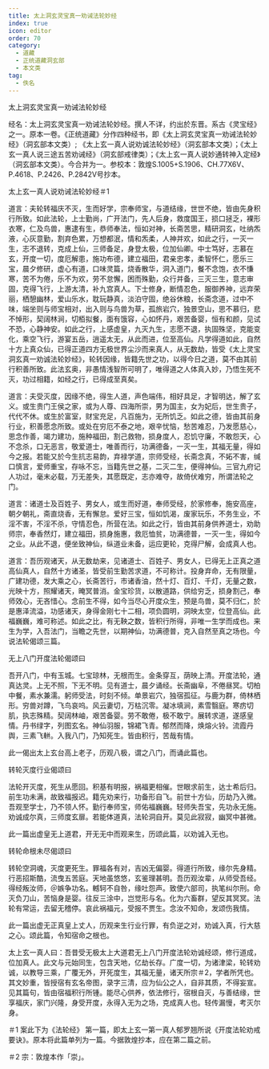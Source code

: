 ```yaml
---
title: 太上洞玄灵宝真一劝诫法轮妙经
index: true
icon: editor
order: 70
category:
  - 道藏
  - 正统道藏洞玄部
  - 本文类
tag:
  - 佚名
---
```


太上洞玄灵宝真一劝诫法轮妙经  

经名：太上洞玄灵宝真一劝诫法轮妙经。撰人不详，约出於东晋。系古《灵宝经》之一。原本一卷。《正统道藏》分作四种经书，即《太上洞玄灵宝真一劝诫法轮妙经》（洞玄部本文类）; 《太上玄一真人说劝诚法轮妙经》（洞玄部本文类）；《太上玄一真人说三途五苦劝诫经》（洞玄部戒律类）；《太上玄一真人说妙通转神入定经》（洞玄部本文类）。今合并为一。参校本：敦煌S.1005+S.1906、CH.77X6V、P.4618、P.2426、P.2842V号抄本。  

太上玄一真人说劝诫法轮妙经＃1  

道言：夫轮转福庆不灭，生而好学，宗奉师宝，与道结缘，世世不绝，皆由先身积行所致。如此法轮，上士勤尚，广开法门，先人后身，救度国王，损口拯乏，裸形衣寒，仁及鸟兽，惠逮有生，恭师奉法，恒如对神，长斋苦思，精研洞玄，吐纳炁液，心灰意勤，割弃色累，万想都泯，情和炁柔，人神并欢，如此之行，一灭一生，志不退转，克成上仙，三师备足，身登太极，位加仙卿。中士笃好，志慕在玄，开度一切，度厄解患，施功布德，建立福田，君亲忠孝，柔智怀仁，愿乐三宝，晨夕修研，虚心有道，口味灵篇，烧香散华，洞入道门，餐不念饱，衣不慊寒，苦不为倦，乐不为欢，劳不怠懈，困而殊勤，众行并备，三灭三生，意志审固，克得飞行，上游太清，补九宫真人。下士修身，断情忍色，服御养神，远弃荣丽，栖憩幽林，爱山乐水，耽玩静真，淡泊守固，绝谷休粮，长斋念道，过中不味，端坐则与师宝相对，出入则与鸟兽为草，孤旅岩穴，独景空山，思不慕归，悲不悼形，契阔林涧，切栢拟餐，面有饿容，心如怀丹，艰苦备婴，恒有和颜，见试不恐，心静神安。如此之行，上感虚皇，九灭九生，志愿不退，执固殊坚，克能变化，乘空飞行，游宴五岳，逍遥太无，从此而进，位至高仙。凡学得道如此，自然十方上真众仙，已得正道四方无极世界尘沙而来真人，从无数劫，皆受《太上灵宝洞玄真一劝诚法轮妙经》，轮转因缘，皆籍先世之功，以得今日之道，莫不由其前行积善所致。此法玄奥，非愚情浅智所可明了，唯得道之人体真入妙，乃悟生死不灭，功过相籍，如经之行，已得成至真矣。  

道言：夫受灭度，因缘不绝，得生人道，声色端伟，相好具足，才智明达，解了玄义。或生贵门王侯之家，或为人尊、四海所崇，男为国主，女为妃后，世生贵子，代代不休。或生於富室，财宝充足，凡百施为，无所饥乏。如此之德，皆由其前身行业，积善愿念所致。或处在穷厄不泰之地，艰辛忧恼，愁苦难忍，乃发愿慈心，思念作善，竭力建功，施种福田，割己救物，损身度人，忍饥守廉，不敢怨天，心不念杀，口无恶言，敬爱道士，唯善而行，功满德备，一灭一生，其福无量，得如今之报。若能又於今生抗志易韵，弃禄学道，宗师受经，长斋念真，不妬不害，缄口慎言，爱师重宝，存咏不忘，当籍先世之基，二灭二生，便得神仙。三官九府记人功过，毫末必载，万无差失，其愿既定，志亦难夺，故倚伏难穷，所谓法轮之门。  

道言：诸道士及百姓子、男女人，或生而好道，奉师受经，於家修奉，施安高座，朝夕朝礼，斋直烧香，无有懈怠。爱好三宝，恒如饥渴，废家玩乐，不务生业，不淫不害，不淫不杀，守情忍色，所营在法。如此之行，皆由其前身供养道士，劝助师宗，奉香然灯，建立福田，损身施惠，救厄恤贫，功满德普，一灭一生，得如今之业。从此不退，便坐致神仙，纵道业未备，运应更轮，克得尸解，会成真人也。  

道言：吾历观诸天，从无数劫来，见诸道士、百姓子、男女人，已得无上正真之道高仙真人，自然十方诸圣，皆受前生勤苦求道，不可称计。投身弃命，无有限量，广建功德，发大乘之心，长斋苦行，市诸香油，然十灯、百灯、千灯，无量之数，光映十方，照耀诸天，晻冥普消。金宝珍货，以散道路，供给穷乏，损身割己，奉师效心，无吝惜心。念前生不得，如今当尽心开度众生，预是鸟兽，莫不归仁，於是惠泽流溢，功感诸天，身得金刚七十二相，项负圆明，洞映太空，位登高仙。此福巍巍，难可称述。如此之比，有无鞅之数，皆积行所得，非唯一生学而成也。来生为学，入吾法门，当瞻之先世，以期神仙，功满德普，克入自然至真之场也。今说法轮偈颂三篇。  

无上八门开度法轮偈颂曰  

吾开八门，中有玉城。七宝琼林，无根而生。金条穿互，荫映上清。开度法轮，通真达灵。上无不照，下无不明。见有道士，晨夕诵经。长斋幽阜，不倦昼冥。切柏中餐，素水兼濡。躬师受法，时刻不倾。单景岩穴，独宿孤征。与鹿为群，倚林栖形。穷兽对蹲，飞鸟哀呜。风云妻切，万枯沉零。凝冰填涧，素雪翳庭。寒疠切肌，执志殊精。契阔林岫，艰苦备婴。劳不敢倦，极不敢宁。展转求道，遂感皇情。丹书绿字，列图玄名。神仙羽服，锦裙飞青。郁然而降，焕熔火铃。流霞丹舆，三素飞軿。入我八门，乃知死生。皆由积行，苦哉有情。  

此一偈出太上玄台高上老子，历观八极，谓之八门，而诵此篇也。  

转轮灭度行业偈颂曰  

法轮开灭度，死生从愿回。积基有明报，祸福更相催。世眼求前生，达士希后归。前生功未满，故致福报迟。籍先劝来行，功备形自飞。前世十方仙，历劫乃入微。吾观至学士，乃不领人怀。勤行奉师宝，师佑福巍巍。轻师失吾宝，先功永无施。劝诚成尔真，三师度玄扉。若能体道真，法轮洞自开。莫见此寂寂，幽冥中甚微。  

此一篇出虚皇无上道君，开无无中而观来生，历颂此篇，以劝诚入无也。  

转轮命根未尽偈颂曰  

转轮空洞魂，灭度更死生。罪福各有对，吉凶无偏婴。得道行所致，缘尔先身精。行恶招斯酷，流曳五苦庭。天地虽悠悠，玄鉴理甚明。吾历观汝辈，从师受吾经。得经叛汝师，＠嫉争功名。轗轲不自咎，缘吐怨声。致使六部司，执笔纠尔刑。命灭负刀山，苦恼身是婴。往反三涂中，岂觉形与名。化为六畜群，望反其冥冥。法轮有常运，去留无稽停。哀此祸福元，受报不贾生。念汝不知命，发颂伤我情。  

此一篇出虚无正真皇上丈人，历观来生行业行罪，有负逆之对，劝诚入真，行大慈之心。颂此篇，令知宿命之根也。  

太上玄一真人曰：吾昔受无极太上大道君无上八门开度法轮劝诚经颂，修行道成，位加真人。此文与元始同生，包含天地，亿劫长存。广度一切，为诸津梁，轮转劝诚，以教导三乘，广覆无外，开死度生，其福无量，诸天所宗＃2，学者所凭也。其文妙重，皆授宿有玄名帝图，录字三清，应为仙公之人，自非其质，不得妄宣。见其篇句，皆由宿福积行所锺。能尽心供养，依法修行，宿根自灭，与善结缘，世享福庆，家门兴隆，身受开度，永得入无为之场，克成真人也。轻传漏慢，考灭尔身。  

＃1 案此下为《法轮经》 第一篇，即太上玄一第一真人郁罗翘所说《开度法轮劝戒要诀》。原本将此篇单列为一篇。今据敦煌抄本，应在第二篇之前。  

＃2 宗：敦煌本作「崇」。  
